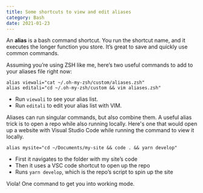 ```yaml
---
title: Some shortcuts to view and edit aliases
category: Bash
date: 2021-01-23
---
```


An **alias** is a bash command shortcut. You run the shortcut name, and it executes the longer function you store. It’s great to save and quickly use common commands.

Assuming you’re using ZSH like me, here’s two useful commands to add to your aliases file right now:

```
alias viewali="cat ~/.oh-my-zsh/custom/aliases.zsh"
alias editali="cd ~/.oh-my-zsh/custom && vim aliases.zsh"
```

- Run `viewali` to see your alias list.
- Run `editali` to edit your alias list with VIM.

Aliases can run singular commands, but also combine them. A useful alias trick is to open a repo while also running locally. Here's one that would open up a website with Visual Studio Code while running the command to view it locally.

```
alias mysite="cd ~/Documents/my-site && code . && yarn develop"
```

- First it navigates to the folder with my site’s code
- Then it uses a VSC code shortcut to open up the repo
- Runs `yarn develop`, which is the repo’s script to spin up the site

Viola! One command to get you into working mode.
